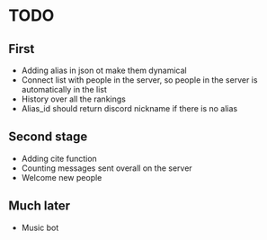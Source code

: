 # TODO

## First
* Adding alias in json ot make them dynamical
* Connect list with people in the server, so people in the server is automatically in the list
* History over all the rankings
* Alias_id should return discord nickname if there is no alias


## Second stage
* Adding cite function
* Counting messages sent overall on the server
* Welcome new people


## Much later
* Music bot